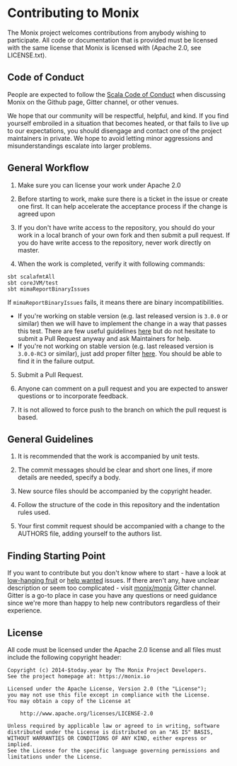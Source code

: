 # Contributing to Monix

The Monix project welcomes contributions from anybody wishing to participate.
All code or documentation that is provided must be licensed with the same
license that Monix is licensed with (Apache 2.0, see LICENSE.txt).

## Code of Conduct

People are expected to follow the [Scala Code of Conduct](https://www.scala-lang.org/conduct/)
when discussing Monix on the Github page, Gitter channel, or other venues.

We hope that our community will be respectful, helpful, and kind. If you find 
yourself embroiled in a situation that becomes heated, or that fails to live up 
to our expectations, you should disengage and contact one of the project maintainers 
in private. We hope to avoid letting minor aggressions and misunderstandings 
escalate into larger problems.

## General Workflow

1. Make sure you can license your work under Apache 2.0 

2. Before starting to work, make sure there is a ticket in the issue
   or create one first. It can help accelerate the acceptance process
   if the change is agreed upon

3. If you don't have write access to the repository, you should do
   your work in a local branch of your own fork and then submit a pull
   request. If you do have write access to the repository, never work
   directly on master.
   
4. When the work is completed, verify it with following commands:

```
sbt scalafmtAll
sbt coreJVM/test
sbt mimaReportBinaryIssues
```

If `mimaReportBinaryIssues` fails, it means there are binary incompatibilities.
- If you're working on stable version (e.g. last released version is `3.0.0` or similar) then we will have to implement the change
in a way that passes this test. There are few useful guidelines [here](https://github.com/jatcwang/binary-compatibility-guide) 
but do not hesitate to submit a Pull Request anyway and ask Maintainers for help.
- If you're not working on stable version (e.g. last released version is `3.0.0-RC3` or similar), just add proper filter
[here](project/MimaFilters.scala). You should be able to find it in the failure output.

5. Submit a Pull Request.

6. Anyone can comment on a pull request and you are expected to
   answer questions or to incorporate feedback.

7. It is not allowed to force push to the branch on which the pull
   request is based.

## General Guidelines

1. It is recommended that the work is accompanied by unit tests.

2. The commit messages should be clear and short one lines, if more
   details are needed, specify a body.

3. New source files should be accompanied by the copyright header.

4. Follow the structure of the code in this repository and the
   indentation rules used.

5. Your first commit request should be accompanied with a change to
   the AUTHORS file, adding yourself to the authors list.
   
## Finding Starting Point

If you want to contribute but you don't know where to start - have a look at [low-hanging fruit](https://github.com/monix/monix/issues?q=is%3Aopen+is%3Aissue+label%3A%22low-hanging+fruit%22) or [help wanted](https://github.com/monix/monix/issues?q=is%3Aopen+is%3Aissue+label%3A%22help+wanted%22) issues.
If there aren't any, have unclear description or seem too complicated - visit [monix/monix](https://gitter.im/monix/monix) Gitter channel.
Gitter is a go-to place in case you have any questions or need guidance since we're more than happy to help new contributors regardless of their experience.
   
## License

All code must be licensed under the Apache 2.0 license and all files 
must include the following copyright header:

```
Copyright (c) 2014-$today.year by The Monix Project Developers.
See the project homepage at: https://monix.io

Licensed under the Apache License, Version 2.0 (the "License");
you may not use this file except in compliance with the License.
You may obtain a copy of the License at

    http://www.apache.org/licenses/LICENSE-2.0

Unless required by applicable law or agreed to in writing, software
distributed under the License is distributed on an "AS IS" BASIS,
WITHOUT WARRANTIES OR CONDITIONS OF ANY KIND, either express or implied.
See the License for the specific language governing permissions and
limitations under the License.
```
